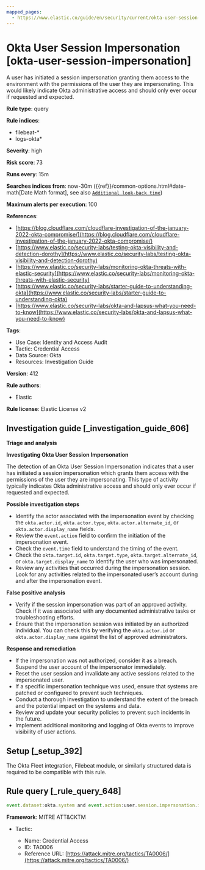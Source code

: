 ```yaml
---
mapped_pages:
  - https://www.elastic.co/guide/en/security/current/okta-user-session-impersonation.html
---
```


# Okta User Session Impersonation [okta-user-session-impersonation]

A user has initiated a session impersonation granting them access to the environment with the permissions of the user they are impersonating. This would likely indicate Okta administrative access and should only ever occur if requested and expected.

**Rule type**: query

**Rule indices**:

* filebeat-*
* logs-okta*

**Severity**: high

**Risk score**: 73

**Runs every**: 15m

**Searches indices from**: now-30m ({{ref}}/common-options.html#date-math[Date Math format], see also [`Additional look-back time`](docs-content://solutions/security/detect-and-alert/create-detection-rule.md#rule-schedule))

**Maximum alerts per execution**: 100

**References**:

* [https://blog.cloudflare.com/cloudflare-investigation-of-the-january-2022-okta-compromise/](https://blog.cloudflare.com/cloudflare-investigation-of-the-january-2022-okta-compromise/)
* [https://www.elastic.co/security-labs/testing-okta-visibility-and-detection-dorothy](https://www.elastic.co/security-labs/testing-okta-visibility-and-detection-dorothy)
* [https://www.elastic.co/security-labs/monitoring-okta-threats-with-elastic-security](https://www.elastic.co/security-labs/monitoring-okta-threats-with-elastic-security)
* [https://www.elastic.co/security-labs/starter-guide-to-understanding-okta](https://www.elastic.co/security-labs/starter-guide-to-understanding-okta)
* [https://www.elastic.co/security-labs/okta-and-lapsus-what-you-need-to-know](https://www.elastic.co/security-labs/okta-and-lapsus-what-you-need-to-know)

**Tags**:

* Use Case: Identity and Access Audit
* Tactic: Credential Access
* Data Source: Okta
* Resources: Investigation Guide

**Version**: 412

**Rule authors**:

* Elastic

**Rule license**: Elastic License v2

## Investigation guide [_investigation_guide_606]

**Triage and analysis**

**Investigating Okta User Session Impersonation**

The detection of an Okta User Session Impersonation indicates that a user has initiated a session impersonation which grants them access with the permissions of the user they are impersonating. This type of activity typically indicates Okta administrative access and should only ever occur if requested and expected.

**Possible investigation steps**

* Identify the actor associated with the impersonation event by checking the `okta.actor.id`, `okta.actor.type`, `okta.actor.alternate_id`, or `okta.actor.display_name` fields.
* Review the `event.action` field to confirm the initiation of the impersonation event.
* Check the `event.time` field to understand the timing of the event.
* Check the `okta.target.id`, `okta.target.type`, `okta.target.alternate_id`, or `okta.target.display_name` to identify the user who was impersonated.
* Review any activities that occurred during the impersonation session. Look for any activities related to the impersonated user’s account during and after the impersonation event.

**False positive analysis**

* Verify if the session impersonation was part of an approved activity. Check if it was associated with any documented administrative tasks or troubleshooting efforts.
* Ensure that the impersonation session was initiated by an authorized individual. You can check this by verifying the `okta.actor.id` or `okta.actor.display_name` against the list of approved administrators.

**Response and remediation**

* If the impersonation was not authorized, consider it as a breach. Suspend the user account of the impersonator immediately.
* Reset the user session and invalidate any active sessions related to the impersonated user.
* If a specific impersonation technique was used, ensure that systems are patched or configured to prevent such techniques.
* Conduct a thorough investigation to understand the extent of the breach and the potential impact on the systems and data.
* Review and update your security policies to prevent such incidents in the future.
* Implement additional monitoring and logging of Okta events to improve visibility of user actions.


## Setup [_setup_392]

The Okta Fleet integration, Filebeat module, or similarly structured data is required to be compatible with this rule.


## Rule query [_rule_query_648]

```js
event.dataset:okta.system and event.action:user.session.impersonation.initiate
```

**Framework**: MITRE ATT&CKTM

* Tactic:

    * Name: Credential Access
    * ID: TA0006
    * Reference URL: [https://attack.mitre.org/tactics/TA0006/](https://attack.mitre.org/tactics/TA0006/)



